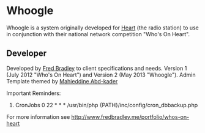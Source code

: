Whoogle
===========

Whoogle is a system originally developed for [Heart](http://www.heart.co.uk) (the radio station) to use in conjunction with their national network competition "Who's On Heart". 

Developer
---------
Developed by [Fred Bradley](http://www.fredbradley.co.uk) to client specifications and needs. Version 1 (July 2012 "Who's On Heart") and Version 2 (May 2013 "Whoogle").
Admin Template themed by [Mahieddine Abd-kader](http://themeforest.net/item/kanrisha-premium-html5-responsive-admin-template/2631918)



Important Reminders: 
 1. CronJobs
	0 22 * * * /usr/bin/php {PATH}/inc/config/cron_dbbackup.php



For more information see http://www.fredbradley.me/portfolio/whos-on-heart
